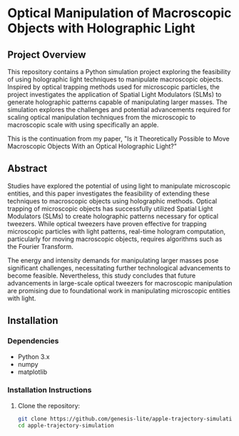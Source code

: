 # Optical Manipulation of Macroscopic Objects with Holographic Light

## Project Overview

This repository contains a Python simulation project exploring the feasibility of using holographic light techniques to manipulate macroscopic objects. Inspired by optical trapping methods used for microscopic particles, the project investigates the application of Spatial Light Modulators (SLMs) to generate holographic patterns capable of manipulating larger masses. The simulation explores the challenges and potential advancements required for scaling optical manipulation techniques from the microscopic to macroscopic scale with using specifically an apple. 

This is the continuation from my paper, "Is it Theoretically Possible to Move Macroscopic Objects With an Optical Holographic Light?"


## Abstract

Studies have explored the potential of using light to manipulate microscopic entities, and this paper investigates the feasibility of extending these techniques to macroscopic objects using holographic methods. Optical trapping of microscopic objects has successfully utilized Spatial Light Modulators (SLMs) to create holographic patterns necessary for optical tweezers. While optical tweezers have proven effective for trapping microscopic particles with light patterns, real-time hologram computation, particularly for moving macroscopic objects, requires algorithms such as the Fourier Transform.

The energy and intensity demands for manipulating larger masses pose significant challenges, necessitating further technological advancements to become feasible. Nevertheless, this study concludes that future advancements in large-scale optical tweezers for macroscopic manipulation are promising due to foundational work in manipulating microscopic entities with light.


## Installation

### Dependencies

- Python 3.x
- numpy
- matplotlib

### Installation Instructions

1. Clone the repository:
   ```bash
   git clone https://github.com/genesis-lite/apple-trajectory-simulation.git
   cd apple-trajectory-simulation

